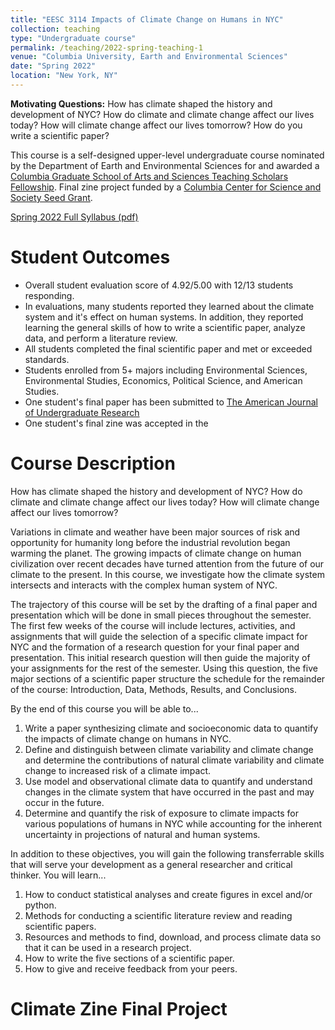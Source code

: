 ```yaml
---
title: "EESC 3114 Impacts of Climate Change on Humans in NYC"
collection: teaching
type: "Undergraduate course"
permalink: /teaching/2022-spring-teaching-1
venue: "Columbia University, Earth and Environmental Sciences"
date: "Spring 2022"
location: "New York, NY"
---
```


**Motivating Questions:** How has climate shaped the history and development of NYC? How do climate and climate change affect our lives today? How will climate change affect our lives tomorrow? How do you write a scientific paper?

This course is a self-designed upper-level undergraduate course nominated by the Department of Earth and Environmental Sciences for and awarded a [Columbia Graduate School of Arts and Sciences Teaching Scholars Fellowship](https://www.gsas.columbia.edu/content/gsas-teaching-scholars-program). Final zine project funded by a [Columbia Center for Science and Society Seed Grant](https://scienceandsociety.columbia.edu/content/2022-seed-grants).

[Spring 2022 Full Syllabus (pdf)](./files/EESC3114Syllabus.pdf)

Student Outcomes
======
* Overall student evaluation score of 4.92/5.00 with 12/13 students responding.
* In evaluations, many students reported they learned about the climate system and it's effect on human systems. In addition, they reported learning the general skills of how to write a scientific paper, analyze data, and perform a literature review.
* All students completed the final scientific paper and met or exceeded standards.
* Students enrolled from 5+ majors including Environmental Sciences, Environmental Studies, Economics, Political Science, and American Studies.
* One student's final paper has been submitted to [The American Journal of Undergraduate Research](http://www.ajuronline.org/)
* One student's final zine was accepted in the 

Course Description
======
How has climate shaped the history and development of NYC? How do climate and climate change affect our lives today? How will climate change affect our lives tomorrow?

Variations in climate and weather have been major sources of risk and opportunity for humanity long before the industrial revolution began warming the planet. The growing impacts of climate change on human civilization over recent decades have turned attention from the future of our climate to the present. In this course, we investigate how the climate system intersects and interacts with the complex human system of NYC.

The trajectory of this course will be set by the drafting of a final paper and presentation which will be done in small pieces throughout the semester. The first few weeks of the course will include lectures, activities, and assignments that will guide the selection of a specific climate impact for NYC and the formation of a research question for your final paper and presentation. This initial research question will then guide the majority of your assignments for the rest of the semester. Using this question, the five major sections of a scientific paper structure the schedule for the remainder of the course: Introduction, Data, Methods, Results, and Conclusions. 

By the end of this course you will be able to...
1. Write a paper synthesizing climate and socioeconomic data to quantify the impacts of climate change on humans in NYC.
2. Define and distinguish between climate variability and climate change and determine the contributions of natural climate variability and climate change to increased risk of a climate impact.
3. Use model and observational climate data to quantify and understand changes in the climate system that have occurred in the past and may occur in the future.
4. Determine and quantify the risk of exposure to climate impacts for various populations of humans in NYC while accounting for the inherent uncertainty in projections of natural and human systems.


In addition to these objectives, you will gain the following transferrable skills that will serve your development as a general researcher and critical thinker. You will learn...
1. How to conduct statistical analyses and create figures in excel and/or python.
2. Methods for conducting a scientific literature review and reading scientific papers.
3. Resources and methods to find, download, and process climate data so that it can be used in a research project.
4. How to write the five sections of a scientific paper.
5. How to give and receive feedback from your peers.

Climate Zine Final Project
======


